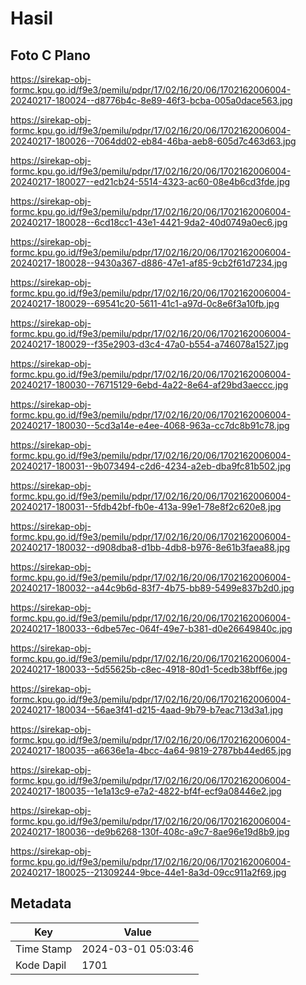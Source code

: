 # Hasil

## Foto C Plano

https://sirekap-obj-formc.kpu.go.id/f9e3/pemilu/pdpr/17/02/16/20/06/1702162006004-20240217-180024--d8776b4c-8e89-46f3-bcba-005a0dace563.jpg

https://sirekap-obj-formc.kpu.go.id/f9e3/pemilu/pdpr/17/02/16/20/06/1702162006004-20240217-180026--7064dd02-eb84-46ba-aeb8-605d7c463d63.jpg

https://sirekap-obj-formc.kpu.go.id/f9e3/pemilu/pdpr/17/02/16/20/06/1702162006004-20240217-180027--ed21cb24-5514-4323-ac60-08e4b6cd3fde.jpg

https://sirekap-obj-formc.kpu.go.id/f9e3/pemilu/pdpr/17/02/16/20/06/1702162006004-20240217-180028--6cd18cc1-43e1-4421-9da2-40d0749a0ec6.jpg

https://sirekap-obj-formc.kpu.go.id/f9e3/pemilu/pdpr/17/02/16/20/06/1702162006004-20240217-180028--9430a367-d886-47e1-af85-9cb2f61d7234.jpg

https://sirekap-obj-formc.kpu.go.id/f9e3/pemilu/pdpr/17/02/16/20/06/1702162006004-20240217-180029--69541c20-5611-41c1-a97d-0c8e6f3a10fb.jpg

https://sirekap-obj-formc.kpu.go.id/f9e3/pemilu/pdpr/17/02/16/20/06/1702162006004-20240217-180029--f35e2903-d3c4-47a0-b554-a746078a1527.jpg

https://sirekap-obj-formc.kpu.go.id/f9e3/pemilu/pdpr/17/02/16/20/06/1702162006004-20240217-180030--76715129-6ebd-4a22-8e64-af29bd3aeccc.jpg

https://sirekap-obj-formc.kpu.go.id/f9e3/pemilu/pdpr/17/02/16/20/06/1702162006004-20240217-180030--5cd3a14e-e4ee-4068-963a-cc7dc8b91c78.jpg

https://sirekap-obj-formc.kpu.go.id/f9e3/pemilu/pdpr/17/02/16/20/06/1702162006004-20240217-180031--9b073494-c2d6-4234-a2eb-dba9fc81b502.jpg

https://sirekap-obj-formc.kpu.go.id/f9e3/pemilu/pdpr/17/02/16/20/06/1702162006004-20240217-180031--5fdb42bf-fb0e-413a-99e1-78e8f2c620e8.jpg

https://sirekap-obj-formc.kpu.go.id/f9e3/pemilu/pdpr/17/02/16/20/06/1702162006004-20240217-180032--d908dba8-d1bb-4db8-b976-8e61b3faea88.jpg

https://sirekap-obj-formc.kpu.go.id/f9e3/pemilu/pdpr/17/02/16/20/06/1702162006004-20240217-180032--a44c9b6d-83f7-4b75-bb89-5499e837b2d0.jpg

https://sirekap-obj-formc.kpu.go.id/f9e3/pemilu/pdpr/17/02/16/20/06/1702162006004-20240217-180033--6dbe57ec-064f-49e7-b381-d0e26649840c.jpg

https://sirekap-obj-formc.kpu.go.id/f9e3/pemilu/pdpr/17/02/16/20/06/1702162006004-20240217-180033--5d55625b-c8ec-4918-80d1-5cedb38bff6e.jpg

https://sirekap-obj-formc.kpu.go.id/f9e3/pemilu/pdpr/17/02/16/20/06/1702162006004-20240217-180034--56ae3f41-d215-4aad-9b79-b7eac713d3a1.jpg

https://sirekap-obj-formc.kpu.go.id/f9e3/pemilu/pdpr/17/02/16/20/06/1702162006004-20240217-180035--a6636e1a-4bcc-4a64-9819-2787bb44ed65.jpg

https://sirekap-obj-formc.kpu.go.id/f9e3/pemilu/pdpr/17/02/16/20/06/1702162006004-20240217-180035--1e1a13c9-e7a2-4822-bf4f-ecf9a08446e2.jpg

https://sirekap-obj-formc.kpu.go.id/f9e3/pemilu/pdpr/17/02/16/20/06/1702162006004-20240217-180036--de9b6268-130f-408c-a9c7-8ae96e19d8b9.jpg

https://sirekap-obj-formc.kpu.go.id/f9e3/pemilu/pdpr/17/02/16/20/06/1702162006004-20240217-180025--21309244-9bce-44e1-8a3d-09cc911a2f69.jpg


## Metadata

| Key        | Value               |
| ---------- | ------------------- |
| Time Stamp | 2024-03-01 05:03:46 |
| Kode Dapil | 1701                |



